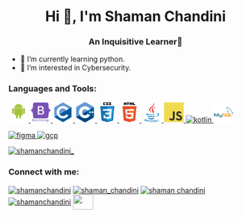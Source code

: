 <h1 align="center">Hi 👋, I'm Shaman Chandini</h1>
<h3 align="center">An Inquisitive Learner🙂</h3>

- 🌱 I’m currently learning python.
- 👀 I’m interested in Cybersecurity.

<h3 align="left">Languages and Tools:</h3>

<p align="left"> <a href="https://developer.android.com" target="_blank" rel="noreferrer"> <img src="https://raw.githubusercontent.com/devicons/devicon/master/icons/android/android-original-wordmark.svg" alt="android" width="40" height="40"/> </a> <a href="https://getbootstrap.com" target="_blank" rel="noreferrer"> <img src="https://raw.githubusercontent.com/devicons/devicon/master/icons/bootstrap/bootstrap-plain-wordmark.svg" alt="bootstrap" width="40" height="40"/> </a> <a href="https://www.cprogramming.com/" target="_blank" rel="noreferrer"> <img src="https://raw.githubusercontent.com/devicons/devicon/master/icons/c/c-original.svg" alt="c" width="40" height="40"/> </a> <a href="https://www.w3schools.com/cpp/" target="_blank" rel="noreferrer"> <img src="https://raw.githubusercontent.com/devicons/devicon/master/icons/cplusplus/cplusplus-original.svg" alt="cplusplus" width="40" height="40"/> </a> <a href="https://www.w3schools.com/css/" target="_blank" rel="noreferrer"> <img src="https://raw.githubusercontent.com/devicons/devicon/master/icons/css3/css3-original-wordmark.svg" alt="css3" width="40" height="40"/> </a> <a href="https://www.w3.org/html/" target="_blank" rel="noreferrer"> <img src="https://raw.githubusercontent.com/devicons/devicon/master/icons/html5/html5-original-wordmark.svg" alt="html5" width="40" height="40"/> </a> <a href="https://www.java.com" target="_blank" rel="noreferrer"> <img src="https://raw.githubusercontent.com/devicons/devicon/master/icons/java/java-original.svg" alt="java" width="40" height="40"/> </a> <a href="https://developer.mozilla.org/en-US/docs/Web/JavaScript" target="_blank" rel="noreferrer"> <img src="https://raw.githubusercontent.com/devicons/devicon/master/icons/javascript/javascript-original.svg" alt="javascript" width="40" height="40"/> </a> <a href="https://kotlinlang.org" target="_blank" rel="noreferrer"> <img src="https://www.vectorlogo.zone/logos/kotlinlang/kotlinlang-icon.svg" alt="kotlin" width="40" height="40"/> </a> <a href="https://www.mysql.com/" target="_blank" rel="noreferrer"> <img src="https://raw.githubusercontent.com/devicons/devicon/master/icons/mysql/mysql-original-wordmark.svg" alt="mysql" width="40" height="40"/> </a> 
<p align="left"> <a href="https://www.figma.com/" target="_blank" rel="noreferrer"> <img src="https://www.vectorlogo.zone/logos/figma/figma-icon.svg" alt="figma" width="40" height="40"/> </a> <a href="https://cloud.google.com" target="_blank" rel="noreferrer"> <img src="https://www.vectorlogo.zone/logos/google_cloud/google_cloud-icon.svg" alt="gcp" width="40" height="40"/> </a> </p></p>

<p align="left"> <a href="https://twitter.com/shamanchandini_" target="blank"><img src="https://img.shields.io/twitter/follow/shamanchandini_?logo=twitter&style=for-the-badge" alt="shamanchandini_" /></a> </p>

<h3 align="left">Connect with me:</h3>
<p align="left">
<a href="https://kaggle.com/shamanchandini" target="blank"><img align="center" src="https://raw.githubusercontent.com/rahuldkjain/github-profile-readme-generator/master/src/images/icons/Social/kaggle.svg" alt="shamanchandini" height="30" width="40" /></a>  
<a href="https://www.hackerrank.com/shaman_chandini" target="blank"><img align="center" src="https://raw.githubusercontent.com/rahuldkjain/github-profile-readme-generator/master/src/images/icons/Social/hackerrank.svg" alt="shaman_chandini" height="30" width="40" /></a>  
<a href="https://www.linkedin.com/in/shamanchandini/" target="blank"><img align="center" src="https://raw.githubusercontent.com/rahuldkjain/github-profile-readme-generator/master/src/images/icons/Social/linked-in-alt.svg" alt="shaman chandini" height="30" width="40" /></a>  
<a href="https://www.facebook.com/shamanchandini/" target="blank"><img align="center" src="https://raw.githubusercontent.com/rahuldkjain/github-profile-readme-generator/master/src/images/icons/Social/facebook.svg" alt="shamanchandini" height="30" width="40" /></a>  
<a href="https://g.dev/Shaman_Chandini" target="blank"><img align="center" src="https://imgs.search.brave.com/Oq9B2NHoawa1maragqgKmUefKxoqmVlSUql4yb49wsI/rs:fit:512:512:1/g:ce/aHR0cHM6Ly9wbHVz/cG5nLmNvbS9pbWct/cG5nL2dvb2dsZS1k/ZXZlbG9wZXJzLWxv/Z28tcG5nLWdvb2ds/ZS1kZXZlbG9wZXJz/LTUxMi5wbmc" height="30" width="40" /></a>  
 </p>

